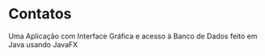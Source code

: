 # Contatos
Uma Aplicação com Interface Gráfica e acesso à Banco de Dados feito em Java usando JavaFX
